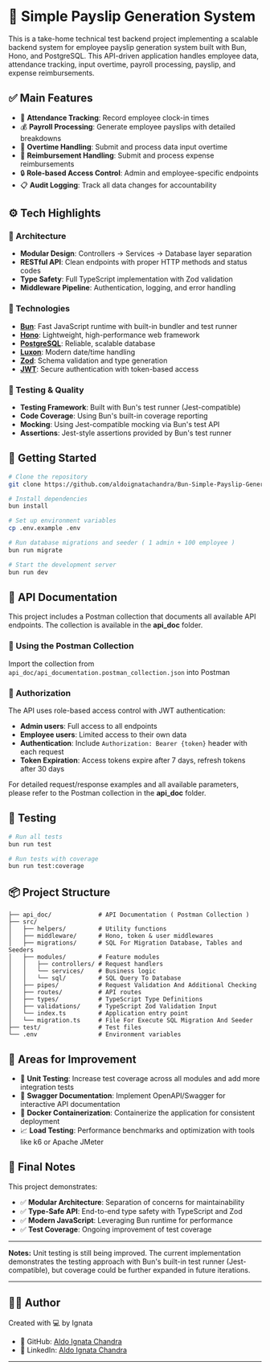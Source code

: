 # 🏢 Simple Payslip Generation System

This is a take-home technical test backend project implementing a scalable backend system for employee payslip generation system built with Bun, Hono, and PostgreSQL. This API-driven application handles employee data, attendance tracking, input overtime, payroll processing, payslip, and expense reimbursements.

## ✅ Main Features

- 📅 **Attendance Tracking**: Record employee clock-in times
- 💰 **Payroll Processing**: Generate employee payslips with detailed breakdowns
- 💸 **Overtime Handling**: Submit and process data input overtime
- 💸 **Reimbursement Handling**: Submit and process expense reimbursements
- 🔒 **Role-based Access Control**: Admin and employee-specific endpoints
- 📋 **Audit Logging**: Track all data changes for accountability

## ⚙️ Tech Highlights

### 🧱 Architecture

- **Modular Design**: Controllers → Services → Database layer separation
- **RESTful API**: Clean endpoints with proper HTTP methods and status codes
- **Type Safety**: Full TypeScript implementation with Zod validation
- **Middleware Pipeline**: Authentication, logging, and error handling

### 🔧 Technologies

- **[Bun](https://bun.sh)**: Fast JavaScript runtime with built-in bundler and test runner
- **[Hono](https://hono.dev)**: Lightweight, high-performance web framework
- **[PostgreSQL](https://www.postgresql.org/)**: Reliable, scalable database
- **[Luxon](https://moment.github.io/luxon/)**: Modern date/time handling
- **[Zod](https://zod.dev/)**: Schema validation and type generation
- **[JWT](https://jwt.io/)**: Secure authentication with token-based access

### 🧪 Testing & Quality

- **Testing Framework**: Built with Bun's test runner (Jest-compatible)
- **Code Coverage**: Using Bun's built-in coverage reporting
- **Mocking**: Using Jest-compatible mocking via Bun's test API
- **Assertions**: Jest-style assertions provided by Bun's test runner

## 🚀 Getting Started

```bash
# Clone the repository
git clone https://github.com/aldoignatachandra/Bun-Simple-Payslip-Generation-System

# Install dependencies
bun install

# Set up environment variables
cp .env.example .env

# Run database migrations and seeder ( 1 admin + 100 employee )
bun run migrate

# Start the development server
bun run dev
```

## 🔗 API Documentation

This project includes a Postman collection that documents all available API endpoints. The collection is available in the **api_doc** folder.

### 📁 Using the Postman Collection

Import the collection from `api_doc/api_documentation.postman_collection.json` into Postman

### 🔐 Authorization

The API uses role-based access control with JWT authentication:

- **Admin users**: Full access to all endpoints
- **Employee users**: Limited access to their own data
- **Authentication**: Include `Authorization: Bearer {token}` header with each request
- **Token Expiration**: Access tokens expire after 7 days, refresh tokens after 30 days

For detailed request/response examples and all available parameters, please refer to the Postman collection in the **api_doc** folder.

## 🧪 Testing

```bash
# Run all tests
bun run test

# Run tests with coverage
bun run test:coverage

```

## 📦 Project Structure

```
├── api_doc/             # API Documentation ( Postman Collection )
├── src/
│   ├── helpers/         # Utility functions
│   ├── middleware/      # Hono, token & user middlewares
│   ├── migrations/      # SQL For Migration Database, Tables and Seeders
│   ├── modules/         # Feature modules
│   │   ├── controllers/ # Request handlers
│   │   └── services/    # Business logic
│   │   └── sql/         # SQL Query To Database
│   ├── pipes/           # Request Validation And Additional Checking
│   ├── routes/          # API routes
│   ├── types/           # TypeScript Type Definitions
│   ├── validations/     # TypeScript Zod Validation Input
│   └── index.ts         # Application entry point
│   └── migration.ts     # File For Execute SQL Migration And Seeder
├── test/                # Test files
└── .env                 # Environment variables
```

## 🧩 Areas for Improvement

- 📝 **Unit Testing**: Increase test coverage across all modules and add more integration tests
- 📝 **Swagger Documentation**: Implement OpenAPI/Swagger for interactive API documentation
- 🐳 **Docker Containerization**: Containerize the application for consistent deployment
- 📈 **Load Testing**: Performance benchmarks and optimization with tools like k6 or Apache JMeter

## 🙏 Final Notes

This project demonstrates:

- ✅ **Modular Architecture**: Separation of concerns for maintainability
- ✅ **Type-Safe API**: End-to-end type safety with TypeScript and Zod
- ✅ **Modern JavaScript**: Leveraging Bun runtime for performance
- ✅ **Test Coverage**: Ongoing improvement of test coverage

---

**Notes:** Unit testing is still being improved. The current implementation demonstrates the testing approach with Bun's built-in test runner (Jest-compatible), but coverage could be further expanded in future iterations.

---

## 👨‍💻 Author

Created with 💻 by Ignata

- 📂 GitHub: [Aldo Ignata Chandra](https://github.com/aldoignatachandra)
- 💼 LinkedIn: [Aldo Ignata Chandra](https://linkedin.com/in/aldoignatachandra)

---
